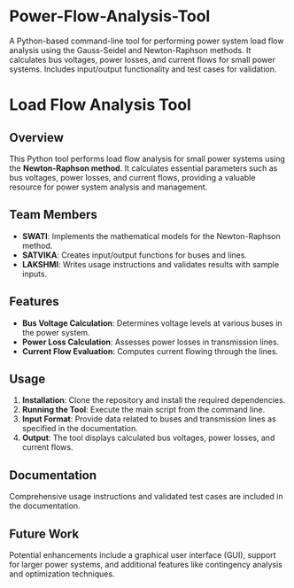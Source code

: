 # Power-Flow-Analysis-Tool
A Python-based command-line tool for performing power system load flow analysis using the Gauss-Seidel and Newton-Raphson methods. It calculates bus voltages, power losses, and current flows for small power systems. Includes input/output functionality and test cases for validation.

# Load Flow Analysis Tool

## Overview
This Python tool performs load flow analysis for small power systems using the **Newton-Raphson method**. It calculates essential parameters such as bus voltages, power losses, and current flows, providing a valuable resource for power system analysis and management.

## Team Members
- **SWATI**: Implements the mathematical models for the Newton-Raphson method.
- **SATVIKA**: Creates input/output functions for buses and lines.
- **LAKSHMI**: Writes usage instructions and validates results with sample inputs.

## Features
- **Bus Voltage Calculation**: Determines voltage levels at various buses in the power system.
- **Power Loss Calculation**: Assesses power losses in transmission lines.
- **Current Flow Evaluation**: Computes current flowing through the lines.

## Usage
1. **Installation**: Clone the repository and install the required dependencies.
2. **Running the Tool**: Execute the main script from the command line.
3. **Input Format**: Provide data related to buses and transmission lines as specified in the documentation.
4. **Output**: The tool displays calculated bus voltages, power losses, and current flows.

## Documentation
Comprehensive usage instructions and validated test cases are included in the documentation.

## Future Work
Potential enhancements include a graphical user interface (GUI), support for larger power systems, and additional features like contingency analysis and optimization techniques.
